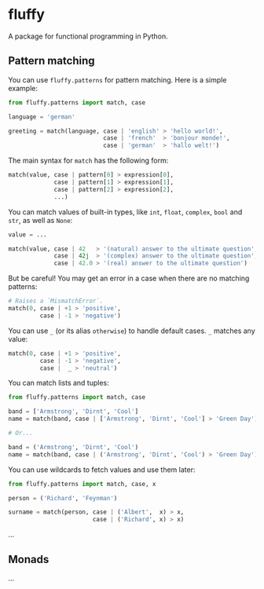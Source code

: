 # fluffy

A package for functional programming in Python.

## Pattern matching
You can use `fluffy.patterns` for pattern matching.
Here is a simple example:
``` python
from fluffy.patterns import match, case

language = 'german'

greeting = match(language, case | 'english' > 'hello world!',
                           case | 'french'  > 'bonjour monde!',
                           case | 'german'  > 'hallo welt!')
```

The main syntax for `match` has the following form:
``` python
match(value, case | pattern[0] > expression[0],
             case | pattern[1] > expression[1],
             case | pattern[2] > expression[2],
             ...)
```

You can match values of built-in types, like `int`, `float`, `complex`, `bool` and `str`, as well as `None`:
``` python
value = ...

match(value, case | 42   > '(natural) answer to the ultimate question',
             case | 42j  > '(complex) answer to the ultimate question',
             case | 42.0 > '(real) answer to the ultimate question')
```

But be careful! You may get an error in a case when there are no matching patterns:
``` python
# Raises a `MismatchError`.
match(0, case | +1 > 'positive',
         case | -1 > 'negative')
```

You can use `_` (or its alias `otherwise`) to handle default cases. `_` matches any value:
``` python
match(0, case | +1 > 'positive',
         case | -1 > 'negative',
         case |  _ > 'neutral')
```

You can match lists and tuples:
``` python
from fluffy.patterns import match, case

band = ['Armstrong', 'Dirnt', 'Cool']
name = match(band, case | ['Armstrong', 'Dirnt', 'Cool'] > 'Green Day')

# Or...

band = ('Armstrong', 'Dirnt', 'Cool')
name = match(band, case | ('Armstrong', 'Dirnt', 'Cool') > 'Green Day')
```

You can use wildcards to fetch values and use them later:

``` python
from fluffy.patterns import match, case, x

person = ('Richard', 'Feynman')

surname = match(person, case | ('Albert',  x) > x,
                        case | ('Richard', x) > x)
```

...

## Monads
...

